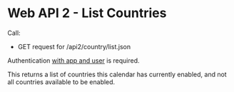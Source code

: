 # Web API 2 - List Countries

Call:
  *  GET request for /api2/country/list.json

Authentication [with app and user](/en/developers/core/webapi2.callauthentication.md) is required.

This returns a list of countries this calendar has currently enabled, 
and not all countries available to be enabled.



